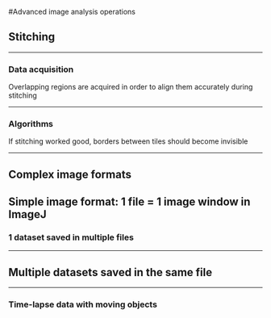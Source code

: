 #Advanced image analysis operations
 
## Stitching
 
---
### Data acquisition
 
Overlapping regions are acquired in order to align them accurately during stitching
 
---
### Algorithms
 
If stitching worked good, borders between tiles should become invisible
 
---

## Complex image formats

**Simple image format**: 1 file = 1 image window in ImageJ
---
### 1 dataset saved in multiple files 

---
## Multiple datasets saved in the same file
 
---
### Time-lapse data with moving objects
 
